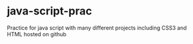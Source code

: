 # java-script-prac

Practice for java script 
with many different projects including CSS3 and HTML
hosted on github 
